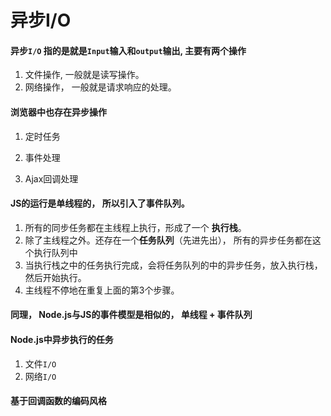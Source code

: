 # 异步I/O

####      异步`I/O` 指的是就是`Input`输入和`output`输出, 主要有两个操作

1.  文件操作, 一般就是读写操作。
2.  网络操作， 一般就是请求响应的处理。

####      浏览器中也存在异步操作

1. 定时任务

2. 事件处理

3. Ajax回调处理

   

####      JS的运行是单线程的， 所以引入了事件队列。

1. 所有的同步任务都在主线程上执行，形成了一个  **执行栈**。
2. 除了主线程之外。还存在一个**任务队列**（先进先出）， 所有的异步任务都在这个执行队列中
3. 当执行栈之中的任务执行完成，会将任务队列的中的异步任务，放入执行栈，然后开始执行。
4. 主线程不停地在重复上面的第3个步骤。

####     同理， Node.js与JS的事件模型是相似的， 单线程 + 事件队列



####     Node.js中异步执行的任务

1.  文件`I/O`
2.  网络`I/O`

####     基于回调函数的编码风格





